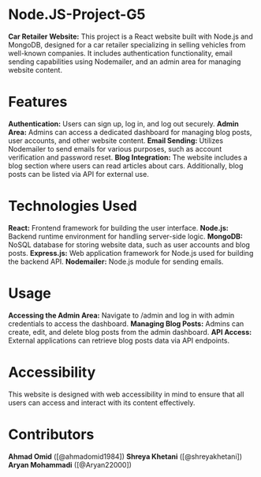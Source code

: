 # Node.JS-Project-G5

**Car Retailer Website:**
This project is a React website built with Node.js and MongoDB, designed for a car retailer specializing in selling vehicles from well-known companies. It includes authentication functionality, email sending capabilities using Nodemailer, and an admin area for managing website content.

# Features
**Authentication:** Users can sign up, log in, and log out securely.
**Admin Area:** Admins can access a dedicated dashboard for managing blog posts, user accounts, and other website content.
**Email Sending:** Utilizes Nodemailer to send emails for various purposes, such as account verification and password reset.
**Blog Integration:** The website includes a blog section where users can read articles about cars. Additionally, blog posts can be listed via API for external use.

# Technologies Used
**React:** Frontend framework for building the user interface.
**Node.js:** Backend runtime environment for handling server-side logic.
**MongoDB:** NoSQL database for storing website data, such as user accounts and blog posts.
**Express.js:** Web application framework for Node.js used for building the backend API.
**Nodemailer:** Node.js module for sending emails.

# Usage
**Accessing the Admin Area:** Navigate to /admin and log in with admin credentials to access the dashboard.
**Managing Blog Posts:** Admins can create, edit, and delete blog posts from the admin dashboard.
**API Access:** External applications can retrieve blog posts data via API endpoints.

# Accessibility
This website is designed with web accessibility in mind to ensure that all users can access and interact with its content effectively.

# Contributors
**Ahmad Omid** ([@ahmadomid1984])
**Shreya Khetani** ([@shreyakhetani])
**Aryan Mohammadi** ([@Aryan22000])